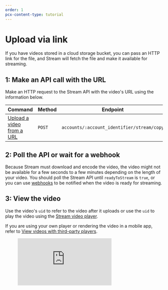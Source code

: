```yaml
---
order: 1
pcx-content-type: tutorial
---
```


# Upload via link

If you have videos stored in a cloud storage bucket, you can pass an HTTP link for the file, and Stream will fetch the file and make it available for streaming.

## 1: Make an API call with the URL

Make an HTTP request to the Stream API with the video's URL using the information below.

<TableWrap>

<table>
  <thead>
  <tr>
   <th><strong>Command</strong>
   </th>
   <th><strong>Method</strong>
   </th>
   <th><strong>Endpoint</strong>
   </th>
  </tr>
  </thead>
  <tbody>
  <tr>
   <td><a href="https://api.cloudflare.com/#stream-videos-upload-a-video-from-a-url">Upload a video from a URL</a>
   </td>
   <td><Code>POST</Code>
   </td>
   <td><Code>accounts/:account_identifier/stream/copy</Code>
   </td>
  </tr>
  </tbody>
</table>

</TableWrap>

## 2: Poll the API or wait for a webhook

Because Stream must download and encode the video, the video might not be available for a few seconds to a few minutes depending on the length of your video. You should poll the Stream API until `readyToStream` is `true`, or you can use [webhooks](/how-to/use-webhooks) to be notified when the video is ready for streaming.

## 3: View the video

Use the video's `uid` to refer to the video after it uploads or use the `uid` to play the video using the [Stream video player](/how-to/view-videos/stream-player).

If you are using your own player or rendering the video in a mobile app, refer to [View videos with third-party players](/viewing-videos/using-the-player-api).

<!--
Update to Stream component once available
https://github.com/cloudflare/cloudflare-docs-engine/issues/281
-->
<figure data-type="stream">
  <div className="AspectRatio" style={{"--aspect-ratio": "calc(16 / 9)"}}>
    <iframe
      className="AspectRatio--content"
      src="https://iframe.videodelivery.net/5d5bc37ffcf54c9b82e996823bffbb81?mute=true"
      title="Example Stream video"
      frameBorder="0"
      allow="accelerometer; autoplay; encrypted-media; gyroscope; picture-in-picture"
      allowFullScreen/>
  </div>
</figure>
